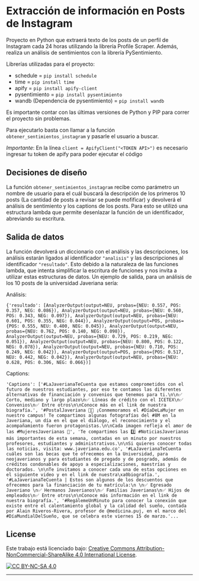 # Extracción de información en Posts de Instagram
Proyecto en Python que extraerá texto de los posts de un perfil de Instagram cada 24 horas utilizando la librería Profile Scraper. Además, realiza un análisis de sentimientos con la librería PySentimiento.

Librerías utilizadas para el proyecto:
- schedule = `pip install schedule`
- time = `pip install time`
- apify = `pip install apify-client`
- pysentimiento = `pip install pysentimiento` 
- wandb (Dependencia de pysentimiento) = `pip install wandb`

Es importante contar con las últimas versiones de Python y PIP para correr el proyecto sin problemas.

Para ejecutarlo basta con llamar a la función `obtener_sentimientos_instagram` y pasarle el usuario a buscar. 

*Importante*: En la línea `client = ApifyClient("<TOKEN API>")` es necesario ingresar tu token de apify para poder ejecutar el código

## Decisiones de diseño

La función `obtener_sentimientos_instagram` recibe como parámetro un nombre de usuario para el cuál buscará la descripción de los primeros 10 posts (La cantidad de posts a revisar se puede mofificar) y devolverá el análisis de sentimiento y los captions de los posts. Para esto se utilizó una estructura lambda que permite desenlazar la función de un identificador, abreviando su escritura. 

## Salida de datos

La función devolverá un diccionario con el análisis y las descripciones, los análisis estarán ligados al identificador `"analisis"` y las descripciones al identificador `"resultado"`. Esto debido a la naturaleza de las funciones lambda, que intenta simplificar la escritura de funciones y nos invita a utilizar estas estructuras de datos. 
Un ejemplo de salida, para un análisis de los 10 posts de la universidad Javeriana sería:

Análisis:

```
{'resultado': [AnalyzerOutput(output=NEU, probas={NEU: 0.557, POS: 0.357, NEG: 0.086}), AnalyzerOutput(output=NEU, probas={NEU: 0.560, POS: 0.343, NEG: 0.097}), AnalyzerOutput(output=NEU, probas={NEU: 0.601, POS: 0.355, NEG: 0.044}), AnalyzerOutput(output=POS, probas={POS: 0.555, NEU: 0.400, NEG: 0.045}), AnalyzerOutput(output=NEU, probas={NEU: 0.762, POS: 0.140, NEG: 0.098}), AnalyzerOutput(output=NEU, probas={NEU: 0.729, POS: 0.219, NEG: 0.051}), AnalyzerOutput(output=NEU, probas={NEU: 0.800, POS: 0.122, NEG: 0.078}), AnalyzerOutput(output=NEU, probas={NEU: 0.710, POS: 0.249, NEG: 0.042}), AnalyzerOutput(output=POS, probas={POS: 0.517, NEU: 0.442, NEG: 0.042}), AnalyzerOutput(output=NEU, probas={NEU: 0.628, POS: 0.306, NEG: 0.066})]
```

Captions:

```
'Captions': ['#LaJaverianaTeCuenta que estamos comprometidos con el futuro de nuestros estudiantes, por eso te contamos las diferentes alternativas de financiación y convenios que tenemos para ti.\n\n✅ Corto, mediano y largo plazo\n✅ Líneas de crédito con el ICETEX\n✅ Convenios\n✅ Entre otros\n\nConoce más en el link de nuestra biografía.', '#PostalJaveriana 💛💙 ¡Conmemoramos el #DíaDeLaMujer en nuestro campus! Te compartimos algunas fotografías del #8M en la Javeriana, un día en el que el diálogo, el reconocimiento y el acompañamiento fueron protagonistas.\n\nCada imagen refleja el amor de las #MujeresJaverianas 💜', 'Te compartimos las 3️⃣ #NoticiasJaverianas más importantes de esta semana, contadas en un minuto por nuestros profesores, estudiantes y administrativos.\n\nSi quieres conocer todas las noticias, visita: www.javeriana.edu.co', '#LaJaverianaTeCuenta cuáles son las becas que te ofrecemos en la Universidad, para neojaverianos y para estudiantes de pregado y de posgrado, además de créditos condonables de apoyo a especializaciones, maestrías y doctorados. \n\nTe invitamos a conocer cada una de estas opciones en el siguiente video y en el link de nuestra\xa0biografía.', '#LaJaverianaTeCuenta | Estos son algunos de los descuentos que ofrecemos para la financiación de tu matrícula:\n \n✅ Egresado Javeriano \n✅ Hermanos Javerianos\n✅ Familias Javerianas\n✅ Hijos de empleados\n✅ Entre otros\n\nConoce más información en el link de nuestra biografía.', '#RegálemeUnMinuto para conocer la conexión que existe entre el calentamiento global y la calidad del sueño, contada por Alain Riveros-Rivera, profesor de @medicina.puj, en el marco del #DíaMundialDelSueño, que se celebra este viernes 15 de marzo.'...
```

## License

Este trabajo está licenciado bajo: [Creative Commons Attribution-NonCommercial-ShareAlike 4.0 International License][cc-by-nc-sa].

[![CC BY-NC-SA 4.0][cc-by-nc-sa-image]][cc-by-nc-sa]

[cc-by-nc-sa]: http://creativecommons.org/licenses/by-nc-sa/4.0/
[cc-by-nc-sa-image]: https://licensebuttons.net/l/by-nc-sa/4.0/88x31.png
[cc-by-nc-sa-shield]: https://img.shields.io/badge/License-CC%20BY--NC--SA%204.0-lightgrey.svg

****
